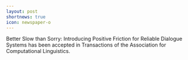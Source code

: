 ```yaml
---
layout: post
shortnews: true
icon: newspaper-o
---
```


Better Slow than Sorry: Introducing Positive Friction for Reliable Dialogue Systems has been accepted in Transactions of the Association for Computational Linguistics. 